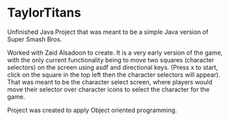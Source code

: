 # TaylorTitans

Unfinished Java Project that was meant to be a simple Java version of Super Smash Bros.

Worked with Zaid Alsadoon to create. It is a very early version of the game, with the only current functionality being to move two squares (character selectors) on the screen using asdf and directional keys. (Press x to start, click on the square in the top left then the character selectors will appear). That was meant to be the character select screen, where players would move their selector over character icons to select the character for the game.

Project was created to apply Object oriented programming.
